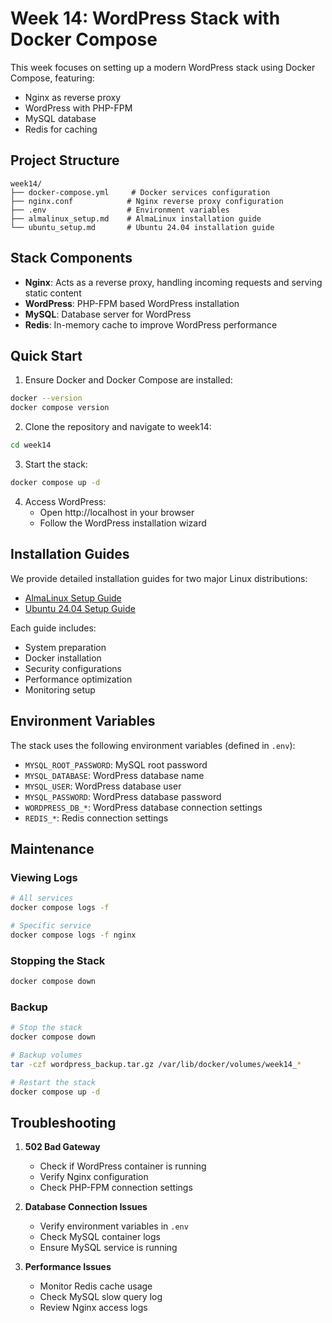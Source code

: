 # Week 14: WordPress Stack with Docker Compose

This week focuses on setting up a modern WordPress stack using Docker Compose, featuring:
- Nginx as reverse proxy
- WordPress with PHP-FPM
- MySQL database
- Redis for caching

## Project Structure

```
week14/
├── docker-compose.yml     # Docker services configuration
├── nginx.conf            # Nginx reverse proxy configuration
├── .env                  # Environment variables
├── almalinux_setup.md    # AlmaLinux installation guide
└── ubuntu_setup.md       # Ubuntu 24.04 installation guide
```

## Stack Components

- **Nginx**: Acts as a reverse proxy, handling incoming requests and serving static content
- **WordPress**: PHP-FPM based WordPress installation
- **MySQL**: Database server for WordPress
- **Redis**: In-memory cache to improve WordPress performance

## Quick Start

1. Ensure Docker and Docker Compose are installed:
```bash
docker --version
docker compose version
```

2. Clone the repository and navigate to week14:
```bash
cd week14
```

3. Start the stack:
```bash
docker compose up -d
```

4. Access WordPress:
   - Open http://localhost in your browser
   - Follow the WordPress installation wizard

## Installation Guides

We provide detailed installation guides for two major Linux distributions:

- [AlmaLinux Setup Guide](almalinux_setup.md)
- [Ubuntu 24.04 Setup Guide](ubuntu_setup.md)

Each guide includes:
- System preparation
- Docker installation
- Security configurations
- Performance optimization
- Monitoring setup

## Environment Variables

The stack uses the following environment variables (defined in `.env`):

- `MYSQL_ROOT_PASSWORD`: MySQL root password
- `MYSQL_DATABASE`: WordPress database name
- `MYSQL_USER`: WordPress database user
- `MYSQL_PASSWORD`: WordPress database password
- `WORDPRESS_DB_*`: WordPress database connection settings
- `REDIS_*`: Redis connection settings

## Maintenance

### Viewing Logs
```bash
# All services
docker compose logs -f

# Specific service
docker compose logs -f nginx
```

### Stopping the Stack
```bash
docker compose down
```

### Backup
```bash
# Stop the stack
docker compose down

# Backup volumes
tar -czf wordpress_backup.tar.gz /var/lib/docker/volumes/week14_*

# Restart the stack
docker compose up -d
```

## Troubleshooting

1. **502 Bad Gateway**
   - Check if WordPress container is running
   - Verify Nginx configuration
   - Check PHP-FPM connection settings

2. **Database Connection Issues**
   - Verify environment variables in `.env`
   - Check MySQL container logs
   - Ensure MySQL service is running

3. **Performance Issues**
   - Monitor Redis cache usage
   - Check MySQL slow query log
   - Review Nginx access logs
